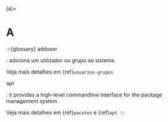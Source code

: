 (a)=

# A

:::{glossary}
adduser

: adiciona um utilizador ou grupo ao sistema.

  Veja mais detalhes em {ref}`usuarios-grupos`

apt

: it provides a high-level commandline
  interface for the package management system.

  Veja mais detalhes em {ref}`pacotes` e {ref}`apt`.
:::
